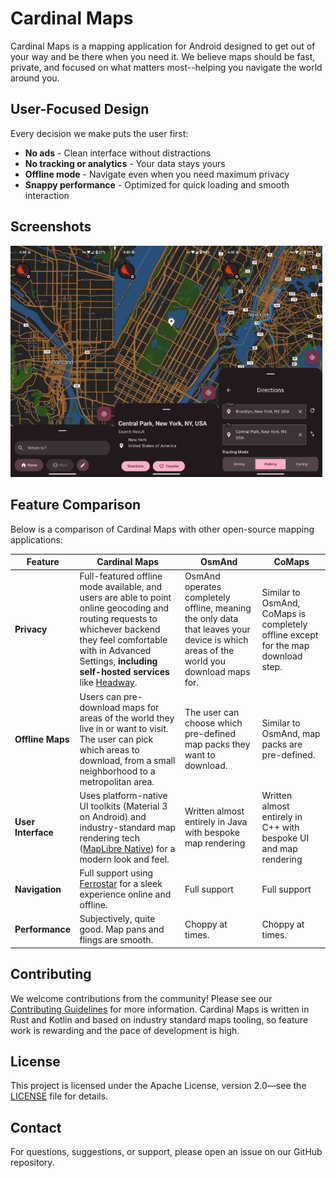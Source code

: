 # Cardinal Maps

Cardinal Maps is a mapping application for Android designed to get out of your way and be there when you need it. We believe maps should be fast, private, and focused on what matters most--helping you navigate the world around you.

## User-Focused Design

Every decision we make puts the user first:
- **No ads** - Clean interface without distractions
- **No tracking or analytics** - Your data stays yours
- **Offline mode** - Navigate even when you need maximum privacy
- **Snappy performance** - Optimized for quick loading and smooth interaction

## Screenshots

<img src="assets/screenshot_basemap.png" width="33%" alt="Basemap view" style="padding: 0; margin: 0;"><img src="assets/screenshot_place_card.png" width="33%" alt="Place card view" style="padding: 0; margin: 0;"><img src="assets/screenshot_directions.png" width="33%" alt="Directions view" style="padding: 0; margin: 0;">

## Feature Comparison

Below is a comparison of Cardinal Maps with other open-source mapping applications:

| Feature | Cardinal Maps | OsmAnd | CoMaps |
|---------|---------------|--------|--------------|
| **Privacy** | Full-featured offline mode available, and users are able to point online geocoding and routing requests to whichever backend they feel comfortable with in Advanced Settings, **including self-hosted services** like [Headway](https://github.com/headwaymaps/headway). | OsmAnd operates completely offline, meaning the only data that leaves your device is which areas of the world you download maps for. | Similar to OsmAnd, CoMaps is completely offline except for the map download step. |
| **Offline Maps** | Users can pre-download maps for areas of the world they live in or want to visit. The user can pick which areas to download, from a small neighborhood to a metropolitan area. | The user can choose which pre-defined map packs they want to download. | Similar to OsmAnd, map packs are pre-defined. |
| **User Interface** | Uses platform-native UI toolkits (Material 3 on Android) and industry-standard map rendering tech ([MapLibre Native](https://github.com/maplibre/maplibre-native)) for a modern look and feel. | Written almost entirely in Java with bespoke map rendering | Written almost entirely in C++ with bespoke UI and map rendering |
| **Navigation** | Full support using [Ferrostar](https://github.com/stadiamaps/ferrostar) for a sleek experience online and offline. | Full support | Full support |
| **Performance** | Subjectively, quite good. Map pans and flings are smooth. | Choppy at times. | Choppy at times. |

## Contributing

We welcome contributions from the community! Please see our [Contributing Guidelines](CONTRIBUTING.md) for more information. Cardinal Maps is written in Rust and Kotlin and based on industry standard maps tooling, so feature work is rewarding and the pace of development is high.

## License

This project is licensed under the Apache License, version 2.0—see the [LICENSE](LICENSE) file for details.

## Contact

For questions, suggestions, or support, please open an issue on our GitHub repository.
